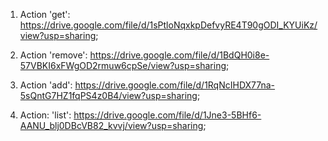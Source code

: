 1. Action 'get':
   https://drive.google.com/file/d/1sPtloNqxkpDefvyRE4T90gODI_KYUiKz/view?usp=sharing;

2. Action 'remove':
   https://drive.google.com/file/d/1BdQH0i8e-57VBKI6xFWgOD2rmuw6cpSe/view?usp=sharing;

3. Action 'add':
   https://drive.google.com/file/d/1RqNcIHDX77na-5sQntG7HZ1fqPS4z0B4/view?usp=sharing;

4. Action: 'list':
   https://drive.google.com/file/d/1Jne3-5BHf6-AANU_blj0DBcVB82_kvvj/view?usp=sharing;
